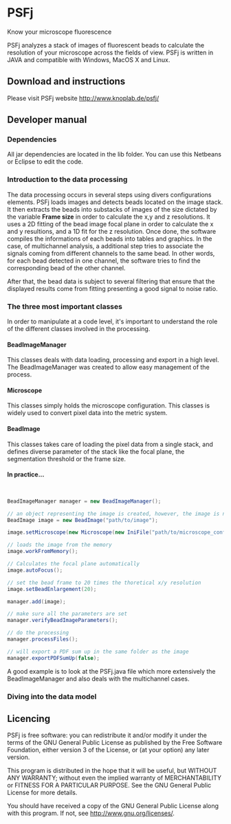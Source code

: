 # PSFj
Know your microscope fluorescence

PSFj analyzes a stack of images of fluorescent beads to calculate the resolution of your microscope across the fields of view. PSFj is written in JAVA and compatible with Windows, MacOS X and Linux.


## Download and instructions
Please visit PSFj website [http://www.knoplab.de/psfj/
](http://www.knoplab.de/psfj)


## Developer manual

### Dependencies

All jar dependencies are located in the lib folder. You can use this Netbeans or Eclipse to edit the code.


### Introduction to the data processing

The data processing occurs in several steps using divers configurations elements.
PSFj loads images and detects beads located on the image stack. It then extracts the beads into substacks of images of the size dictated by the variable **Frame size** in order to calculate the x,y and z resolutions. It uses a 2D fitting of the bead image focal plane in order to calculate the x and y resultions, and a 1D fit for the z resolution. Once done, the software compiles the informations of each beads into tables and graphics. In the case, of multichannel analysis, a additional step tries to associate the signals coming from different channels to the same bead. In other words, for each bead detected in one channel, the software tries to find the corresponding bead of the other channel.

After that, the bead data is subject to several filtering that ensure that the displayed results come from fitting presenting a good signal to noise ratio.


### The three most important classes

In order to manipulate at a code level, it's important to understand the role of the different classes involved in the processing.

#### BeadImageManager

This classes deals with data loading, processing and export in a high level. The BeadImageManager was created to allow easy management of the process.



#### Microscope

This classes simply holds the microscope configuration. This classes is widely used to convert pixel data into the metric system.

#### BeadImage

This classes takes care of loading the pixel data from a single stack, and defines diverse parameter of the stack like the focal plane, the segmentation threshold or the frame size.

#### In practice...
~~~java


BeadImageManager manager = new BeadImageManager();

// an object representing the image is created, however, the image is not yet loaded
BeadImage image = new BeadImage("path/to/image");

image.setMicroscope(new Microscope(new IniFile("path/to/microscope_configuration.ini")));

// loads the image from the memory
image.workFromMemory();

// Calculates the focal plane automatically
image.autoFocus();

// set the bead frame to 20 times the thoretical x/y resolution
image.setBeadEnlargement(20);

manager.add(image);

// make sure all the parameters are set
manager.verifyBeadImageParameters();

// do the processing
manager.processFiles();

// will export a PDF sum up in the same folder as the image
manager.exportPDFSumUp(false);

~~~

A good example is to look at the PSFj.java file which more extensively the BeadImageManager and also deals with the multichannel cases.

### Diving into the data model

## Licencing

PSFj is free software: you can redistribute it and/or modify
it under the terms of the GNU General Public License as published by
the Free Software Foundation, either version 3 of the License, or
(at your option) any later version.

This program is distributed in the hope that it will be useful,
but WITHOUT ANY WARRANTY; without even the implied warranty of
MERCHANTABILITY or FITNESS FOR A PARTICULAR PURPOSE.  See the
GNU General Public License for more details.

You should have received a copy of the GNU General Public License
along with this program.  If not, see <http://www.gnu.org/licenses/>.
